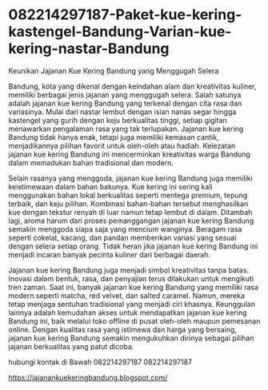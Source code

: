 # 082214297187-Paket-kue-kering-kastengel-Bandung-Varian-kue-kering-nastar-Bandung



Keunikan Jajanan Kue Kering Bandung yang Menggugah Selera

Bandung, kota yang dikenal dengan keindahan alam dan kreativitas kuliner, memiliki berbagai jenis jajanan yang menggugah selera. Salah satunya adalah jajanan kue kering Bandung yang terkenal dengan cita rasa dan variasinya. Mulai dari nastar lembut dengan isian nanas segar hingga kastengel yang gurih dengan keju berkualitas tinggi, setiap gigitan menawarkan pengalaman rasa yang tak terlupakan. Jajanan kue kering Bandung tidak hanya enak, tetapi juga memiliki kemasan cantik, menjadikannya pilihan favorit untuk oleh-oleh atau hadiah. Kelezatan jajanan kue kering Bandung ini mencerminkan kreativitas warga Bandung dalam memadukan bahan tradisional dan modern.

Selain rasanya yang menggoda, jajanan kue kering Bandung juga memiliki keistimewaan dalam bahan bakunya. Kue kering ini sering kali menggunakan bahan lokal berkualitas seperti mentega premium, tepung terbaik, dan keju pilihan. Kombinasi bahan-bahan tersebut menghasilkan kue dengan tekstur renyah di luar namun tetap lembut di dalam. Ditambah lagi, aroma harum dari proses pemanggangan jajanan kue kering Bandung semakin menggoda siapa saja yang mencium wanginya. Beragam rasa seperti cokelat, kacang, dan pandan memberikan variasi yang sesuai dengan selera setiap orang. Tidak heran jika jajanan kue kering Bandung ini menjadi incaran banyak pecinta kuliner dari berbagai daerah.

Jajanan kue kering Bandung juga menjadi simbol kreativitas tanpa batas. Inovasi dalam bentuk, rasa, dan penyajian terus dilakukan untuk mengikuti tren zaman. Saat ini, banyak jajanan kue kering Bandung yang memiliki rasa modern seperti matcha, red velvet, dan salted caramel. Namun, mereka tetap menjaga sentuhan tradisional yang menjadi ciri khasnya. Keunggulan lainnya adalah kemudahan akses untuk mendapatkan jajanan kue kering Bandung ini, baik melalui toko offline di pusat oleh-oleh maupun pemesanan online. Dengan kualitas rasa yang istimewa dan harga yang bersaing, jajanan kue kering Bandung semakin mengukuhkan dirinya sebagai pilihan jajanan berkualitas yang patut dicoba.

hubungi kontak di Bawah
082214297187
082214297187

https://jajanankuekeringbandung.blogspot.com/
